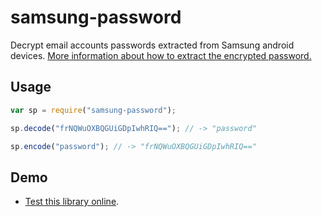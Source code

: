 # samsung-password

Decrypt email accounts passwords extracted from Samsung android devices.
[More information about how to extract the encrypted password.](https://github.com/lovasoa/samsung-email-password-decrypt)

## Usage

```js
var sp = require("samsung-password");

sp.decode("frNQWuOXBQGUiGDpIwhRIQ=="); // -> "password"

sp.encode("password"); // -> "frNQWuOXBQGUiGDpIwhRIQ=="
```

## Demo

 * [Test this library online](https://npm.runkit.com/samsung-password).
